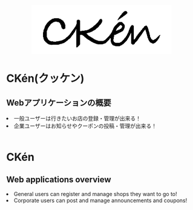 <!-- ![logo](https://user-images.githubusercontent.com/57512994/74941951-45d8ec00-5437-11ea-8740-59fde1133b70.png) -->
<!-- <img src="public/img/logo.png"> -->

<div align="center">
  <img src="public/img/logo.png">
</div>

<h1>CKén(クッケン)</h1>
<h2>Webアプリケーションの概要</h2>
<li>一般ユーザーは行きたいお店の登録・管理が出来る！</li>
<li>企業ユーザーはお知らせやクーポンの投稿・管理が出来る！</li>

<br>

<h1>CKén</h1>
<h2>Web applications overview</h2>
<li>General users can register and manage shops they want to go to!</li>
<li>Corporate users can post and manage announcements and coupons!</li>
